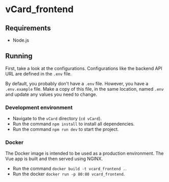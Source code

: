# vCard_frontend

## Requirements
- Node.js

## Running

First, take a look at the configurations. Configurations like the backend API URL are defined in the `.env` file.

By default, you probably don't have a `.env` file. However, you have a `.env.example` file. Make a copy of this file, in the same location, named `.env` and update any values you need to change.


### Development environment
- Navigate to the `vCard` directory (`cd vCard`).
- Run the command `npm install` to install all dependencies.
- Run the command `npm run dev` to start the project.

### Docker
The Docker image is intended to be used as a production environment. The Vue app is built and then served using NGINX.
- Run the command `docker build -t vcard_frontend .`.
- Run the docker `docker run -p 80:80 vcard_frontend`.
